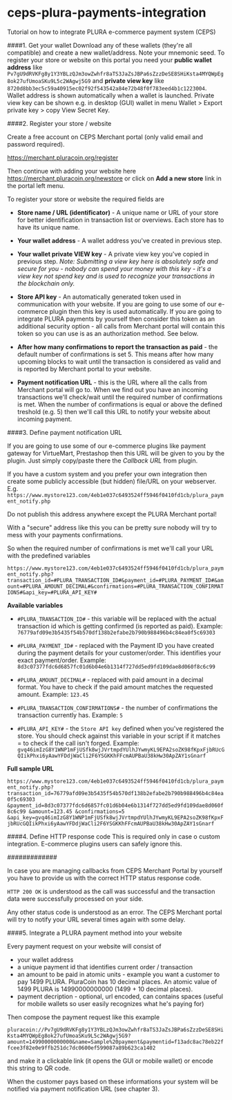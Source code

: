 # ceps-plura-payments-integration
Tutorial on how to integrate PLURA e-commerce payment system (CEPS)

####1. Get your wallet
Download any of these wallets (they're all compatible) and create a new wallet/address. Note
    your mnemonic seed.
To register your store or website on this portal you need your **public wallet address**
    like `Pv7gU9dRVKFg8y1Y3YBLzQJm3owZwhfr8aTS3JaZsJBPa6sZzzDeSE8SHiKsta4MYQWpEg8ok27ufUmoaSKu9L5c2WAgwj5G9`
    and **private view key** like `8720d8bb3ec5c59a40915ec02f92f543542a84e72b48f0f783eed4b1c1223004`.
Wallet address is shown automatically when a wallet is launched. Private view key can be
    shown e.g. in desktop (GUI) wallet in menu Wallet > Export private key > copy View Secret Key.

####2. Register your store / website

Create a free account on CEPS Merchant portal (only valid email and password required).

https://merchant.pluracoin.org/register

Then continue with adding your website here https://merchant.pluracoin.org/newstore or click on **Add a new store** link in 
the portal left menu.

To register your store or website the required fields are
* **Store name / URL (identificator)** - A unique name or URL of your store for better
        identification in transaction list or overviews. Each store has to have its unique name.

* **Your wallet address** - A wallet address you've created in previous step.

* **Your wallet private VIEW key** - A private view key you've copied in previous step.
        *Note: Submitting a view key here is absolutely safe and secure for you - nobody can spend
        your money with this key - it's a view key not spend key and is used to recognize your transactions
            in the blockchain only.*
* **Store API key** - An automatically generated token used in communication with your website.
        If you are going to use some of our e-commerce plugin then this key is used automatically.
        If you are going to integrate PLURA payments by yourself then consider this token as an
        additional security option - all calls from Merchant portal will contain this token so you can
        use is as an authorization method. See below.
        
* **After how many confirmations to report the transaction as paid** - the default number of confirmations is set 5. This 
means after how many upcoming blocks to wait until the transaction is considered as valid and is reported by Merchant portal
to your website. 

* **Payment notification URL** - this is the URL where all the calls from Merchant portal will go to. When we find out you
have an incoming transactions we'll check/wait until the required number of confirmations is met. When the number of
confirmations is equal or above the defined treshold (e.g. 5) then we'll call this URL to notify your website about incoming 
payment.

####3. Define payment notification URL

If you are going to use some of our e-commerce plugins like payment gateway for VirtueMart, Prestashop then this URL will 
be given to you by the plugin. Just simply copy/paste there the *Callback URL* from plugin. 

If you have a custom system and you prefer your own integration then create some publicly accessible (but hidden) file/URL
 on your webserver. E.g.
 `https://www.mystore123.com/4eb1e037c6493524ff5946f0410fd1cb/plura_payment_notify.php`

Do not publish this address anywhere except the PLURA Merchant portal! 
 
With a "secure" address like this you can be pretty sure nobody will try to mess with your payments confirmations.

So when the required number of confirmations is met we'll call your URL with the predefined variables 
  
`https://www.mystore123.com/4eb1e037c6493524ff5946f0410fd1cb/plura_payment_notify.php?transaction_id=#PLURA_TRANSACTION_ID#&payment_id=#PLURA_PAYMENT_ID#&amount=#PLURA_AMOUNT_DECIMAL#&confirmations=#PLURA_TRANSACTION_CONFIRMATIONS#&api_key=#PLURA_API_KEY#`

**Available variables**
* `#PLURA_TRANSACTION_ID#` - this variable will be replaced with the actual transaction id which is getting confirmed 
(is reported as paid). Example: `76779afd09e3b5435f54b570df138b2efabe2b790b988496b4c84ea0f5c69303`

* `#PLURA_PAYMENT_ID#` - replaced with the Payment ID you have created during the payment details for your customer/order. 
This identifies your exact payment/order. Example: `8d3c07377fdc6d6857fc01d6b04e6b1314f727dd5ed9fd109dae8d060f8c6c99`

* `#PLURA_AMOUNT_DECIMAL#` - replaced with paid amount in a decimal format. You have to check if the paid amount matches the requested amount. Example: `123.45`

* `#PLURA_TRANSACTION_CONFIRMATIONS#` - the number of confirmations the transaction currently has. Example: `5`

 * `#PLURA_API_KEY#` - the `Store API key` defined when you've registered the store. You should check against this 
 variable in your script if it matches = to check if the call isn't forged. Example: 
 `gvq46imIzG8Y1WNP1mFjUSfk8wjJVrtmpdYUlhJYwmyKL9EPA2soZK98fKpxFjbRUcGQIikPhxi6yAawYFDdjWaCli2F6YSGKKhFFcmAUPBaU38kHw30ApZAY1sGnarf`

**Full sample URL**

`https://www.mystore123.com/4eb1e037c6493524ff5946f0410fd1cb/plura_payment_notify.php?transaction_id=76779afd09e3b5435f54b570df138b2efabe2b790b988496b4c84ea0f5c69303
&payment_id=8d3c07377fdc6d6857fc01d6b04e6b1314f727dd5ed9fd109dae8d060f8c6c99
&amount=123.45
&confirmations=5
&api_key=gvq46imIzG8Y1WNP1mFjUSfk8wjJVrtmpdYUlhJYwmyKL9EPA2soZK98fKpxFjbRUcGQIikPhxi6yAawYFDdjWaCli2F6YSGKKhFFcmAUPBaU38kHw30ApZAY1sGnarf`


####4. Define HTTP response code
This is required only in case o custom integration. E-commerce plugins users can safely ignore this.

#############

In case you are managing callbacks from CEPS Merchant Portal by yourself you have to provide us with the correct HTTP status 
response code.

`HTTP 200 OK` is understood as the call was successful and the transaction data were successfully processed on your side.

Any other status code is understood as an error. The CEPS Merchant portal will try to notify your URL several times again 
with some delay.

####5. Integrate a PLURA payment method into your website 

Every payment request on your website will consist of

* your wallet address
* a unique payment id that identifies current order / transaction
* an amount to be paid in atomic units - example you want a customer to pay 1499 PLURA. PluraCoin has 10 decimal places. An atomic value of 1499 PLURA is 14990000000000 (1499 + 10 decimal places).
* payment decription - optional, url encoded, can contains spaces (useful for mobile wallets so user easily recognizes what he's paying for)

Then compose the payment request like this example

`pluracoin://Pv7gU9dRVKFg8y1Y3YBLzQJm3owZwhfr8aTS3JaZsJBPa6sZzzDeSE8SHiKsta4MYQWpEg8ok27ufUmoaSKu9L5c2WAgwj5G9?amount=14990000000000&name=Sample%20payment&paymentid=f13adc8ac78eb22ffcee3f82e0e9ffb251dc7dc0600ef599087a89b623ca1402`

and make it a clickable link (it opens the GUI or mobile wallet) or encode this string to QR code.

When the customer pays based on these informations your system will be notified via payment notification URL (see chapter 3).